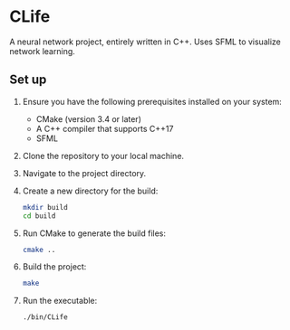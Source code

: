 # CLife

A neural network project, entirely written in C++. Uses SFML to visualize network learning.

## Set up

1. Ensure you have the following prerequisites installed on your system:
   - CMake (version 3.4 or later)
   - A C++ compiler that supports C++17
   - SFML

1. Clone the repository to your local machine.

1. Navigate to the project directory.

1. Create a new directory for the build:

    ```sh
    mkdir build
    cd build
    ```
1. Run CMake to generate the build files:
    ```sh
    cmake ..
    ```
1. Build the project:
    ```sh
    make
    ```
1. Run the executable:
    ```sh
    ./bin/CLife
    ```